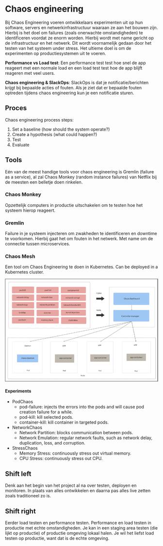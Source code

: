 # Chaos engineering

Bij Chaos Engineering voeren ontwikkelaars experimenten uit op hun software, servers en netwerkinfrastructuur waaraan ze aan het bouwen zijn. Hierbij is het doel om failures (zoals onerwachte omstandigheden) te identificeren voordat ze enorm worden. Hierbij wordt met name gericht op de infrastructuur en het netwerk. Dit wordt voornamelijk gedaan door het testen van het systeem under stress. Het ultieme doel is om de experimenten op productiesystemen uit te voeren.

**Performance vs Load test**: Een performance test test hoe snel de app reageert met een normale load en een load test test hoe de app blijft reageren met veel users.

**Chaos engineering & SlackOps**: SlackOps is dat je notificatie/berichten krijgt bij bepaalde acties of fouten. Als je ziet dat er bepaalde fouten optreden tijdens chaos engineering kun je een notificatie sturen.

## Proces

Chaos engineering process steps:

1. Set a baseline (how should the system operate?)
2. Create a hypothesis (what could happen?)
3. Test
4. Evaluate

## Tools

Eén van de meest handige tools voor chaos engineering is Gremlin (failure as a service), al zal Chaos Monkey (random instance failures) van Netflix bij de meesten een belletje doen rinkelen.

### Chaos Monkey

Opzettelijk computers in productie uitschakelen om te testen hoe het systeem hierop reageert.

### Gremlin

Failure in je systeem injecteren om zwakheden te identificeren en downtime te voorkomen. Hierbij gaat het om fouten in het netwerk. Met name om de connectie tussen microservices.

### Chaos Mesh

Een tool om Chaos Engineering te doen in Kubernetes. Can be deployed in a Kubernetes cluster.

![Chaos Mesh overview](/images/chaos-engineering-chaos-mesh-overview.png)

#### Experiments

- PodChaos
  - pod-failure: injects the errors into the pods and will cause pod creation failure for a while.
  - pod-kill: kill selected pods.
  - container-kill: kill container in targeted pods.
- NetworkChaos
  - Network Partition: blocks communication between pods.
  - Network Emulation: regular network faults, such as network delay, duplication, loss, and corruption.
- StressChaos
  - Memory Stress: continuously stress out virtual memory.
  - CPU Stress: continuously stress out CPU.

## Shift left

Denk aan het begin van het project al na over testen, deployen en monitoren. In plaats van alles ontwikkelen en daarna pas alles live zetten zoals traditioneel zo is.

## Shift right

Eerder load testen en performance testen. Performance en load testen in productie met echte omstandigheden. Je kan in een staging area testen (die lijkt op productie) of productie omgeving lokaal halen. Je wil het liefst load testen op productie, want dat is de echte omgeving.
